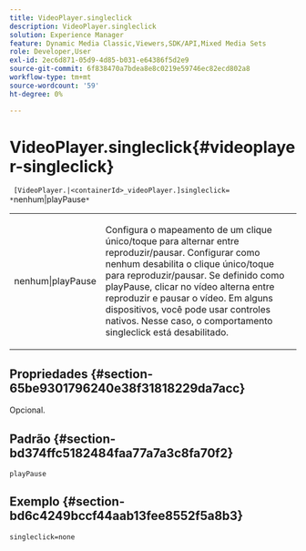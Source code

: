 ```yaml
---
title: VideoPlayer.singleclick
description: VideoPlayer.singleclick
solution: Experience Manager
feature: Dynamic Media Classic,Viewers,SDK/API,Mixed Media Sets
role: Developer,User
exl-id: 2ec6d871-05d9-4d85-b031-e64386f5d2e9
source-git-commit: 6f838470a7bdea8e8c0219e59746ec82ecd802a8
workflow-type: tm+mt
source-wordcount: '59'
ht-degree: 0%

---
```


# VideoPlayer.singleclick{#videoplayer-singleclick}

` [VideoPlayer.|<containerId>_videoPlayer.]singleclick= *`nenhum|playPause`*`

<table id="table_53A26E1617CB411B9586203CB9AA1AB2"> 
 <tbody> 
  <tr> 
   <td colname="col1"> <p> <span class="codeph"> <span class="varname"> nenhum|playPause</span> </span> </p> </td> 
   <td colname="col2"> <p> Configura o mapeamento de um clique único/toque para alternar entre reproduzir/pausar. Configurar como <span class="codeph"> nenhum</span> desabilita o clique único/toque para reproduzir/pausar. Se definido como <span class="codeph"> playPause</span>, clicar no vídeo alterna entre reproduzir e pausar o vídeo. Em alguns dispositivos, você pode usar controles nativos. Nesse caso, o comportamento <span class="codeph"> singleclick</span> está desabilitado. </p> </td> 
  </tr> 
 </tbody> 
</table>

## Propriedades {#section-65be9301796240e38f31818229da7acc}

Opcional.

## Padrão {#section-bd374ffc5182484faa77a7a3c8fa70f2}

`playPause`

## Exemplo {#section-bd6c4249bccf44aab13fee8552f5a8b3}

`singleclick=none`
